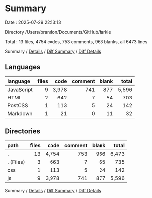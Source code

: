 # Summary

Date : 2025-07-29 22:13:13

Directory /Users/brandon/Documents/GitHub/farkle

Total : 13 files,  4754 codes, 753 comments, 966 blanks, all 6473 lines

Summary / [Details](details.md) / [Diff Summary](diff.md) / [Diff Details](diff-details.md)

## Languages
| language | files | code | comment | blank | total |
| :--- | ---: | ---: | ---: | ---: | ---: |
| JavaScript | 9 | 3,978 | 741 | 877 | 5,596 |
| HTML | 2 | 642 | 7 | 54 | 703 |
| PostCSS | 1 | 113 | 5 | 24 | 142 |
| Markdown | 1 | 21 | 0 | 11 | 32 |

## Directories
| path | files | code | comment | blank | total |
| :--- | ---: | ---: | ---: | ---: | ---: |
| . | 13 | 4,754 | 753 | 966 | 6,473 |
| . (Files) | 3 | 663 | 7 | 65 | 735 |
| css | 1 | 113 | 5 | 24 | 142 |
| js | 9 | 3,978 | 741 | 877 | 5,596 |

Summary / [Details](details.md) / [Diff Summary](diff.md) / [Diff Details](diff-details.md)